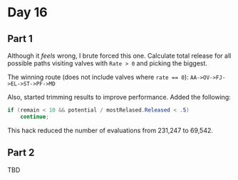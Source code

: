 # Day 16

## Part 1

Although it _feels_ wrong, I brute forced this one. Calculate total release for all possible paths visiting valves with `Rate > 0` and picking the biggest.

The winning route (does not include valves where `rate == 0`): `AA->OV->FJ->EL->ST->PF->MD`

Also, started trimming results to improve performance. Added the following:

```csharp
if (remain < 10 && potential / mostRelased.Released < .5)
    continue;
```

This hack reduced the number of evaluations from 231,247 to 69,542.

## Part 2

TBD
